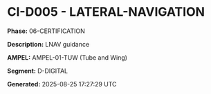 # CI-D005 - LATERAL-NAVIGATION

**Phase:** 06-CERTIFICATION

**Description:** LNAV guidance

**AMPEL:** AMPEL-01-TUW (Tube and Wing)

**Segment:** D-DIGITAL

**Generated:** 2025-08-25 17:27:29 UTC
